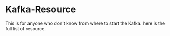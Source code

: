 # Kafka-Resource
This is for anyone who don't know from where to start the Kafka. here is the full list of resource.
